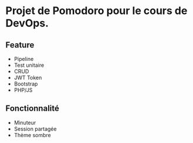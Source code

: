 # Projet de Pomodoro pour le cours de DevOps.

## Feature
- Pipeline
- Test unitaire
- CRUD
- JWT Token
- Bootstrap
- PHP/JS

## Fonctionnalité
- Minuteur
- Session partagée
- Thème sombre